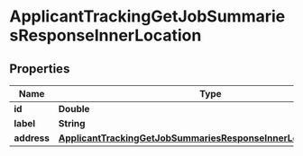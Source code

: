 

# ApplicantTrackingGetJobSummariesResponseInnerLocation


## Properties

| Name | Type | Description | Notes |
|------------ | ------------- | ------------- | -------------|
|**id** | **Double** |  |  [optional] |
|**label** | **String** |  |  [optional] |
|**address** | [**ApplicantTrackingGetJobSummariesResponseInnerLocationAddress**](ApplicantTrackingGetJobSummariesResponseInnerLocationAddress.md) |  |  [optional] |



